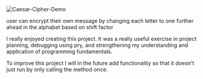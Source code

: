 ![Caesar-Cipher-Demo](https://user-images.githubusercontent.com/89090572/143075058-fd89f481-72b5-494a-9353-6983b61d6ab7.gif)


 user can encrypt their own message by changing each letter to one further ahead in the alphabet based on shift factor

I really enjoyed creating this project. It was a really useful exercise in project planning, debugging using pry, and strengthening my understanding and application of programming fundamentals.

To improve this project I will in the future add functionality so that it doesn't just run by only calling the method once.

